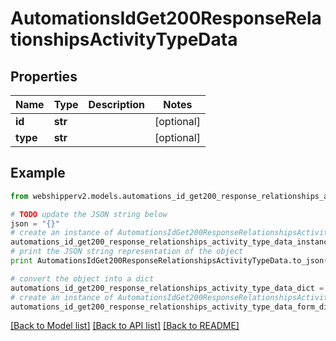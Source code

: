 # AutomationsIdGet200ResponseRelationshipsActivityTypeData


## Properties
Name | Type | Description | Notes
------------ | ------------- | ------------- | -------------
**id** | **str** |  | [optional] 
**type** | **str** |  | [optional] 

## Example

```python
from webshipperv2.models.automations_id_get200_response_relationships_activity_type_data import AutomationsIdGet200ResponseRelationshipsActivityTypeData

# TODO update the JSON string below
json = "{}"
# create an instance of AutomationsIdGet200ResponseRelationshipsActivityTypeData from a JSON string
automations_id_get200_response_relationships_activity_type_data_instance = AutomationsIdGet200ResponseRelationshipsActivityTypeData.from_json(json)
# print the JSON string representation of the object
print AutomationsIdGet200ResponseRelationshipsActivityTypeData.to_json()

# convert the object into a dict
automations_id_get200_response_relationships_activity_type_data_dict = automations_id_get200_response_relationships_activity_type_data_instance.to_dict()
# create an instance of AutomationsIdGet200ResponseRelationshipsActivityTypeData from a dict
automations_id_get200_response_relationships_activity_type_data_form_dict = automations_id_get200_response_relationships_activity_type_data.from_dict(automations_id_get200_response_relationships_activity_type_data_dict)
```
[[Back to Model list]](../README.md#documentation-for-models) [[Back to API list]](../README.md#documentation-for-api-endpoints) [[Back to README]](../README.md)


